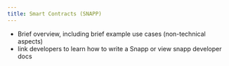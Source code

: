 ```yaml
---
title: Smart Contracts (SNAPP)
---
```


- Brief overview, including brief example use cases (non-technical aspects) 
- link developers to learn how to write a Snapp or view snapp developer docs
